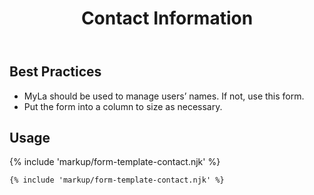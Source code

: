 ﻿---
title: Contact Information
summary: The Contact Information form allows the user to manage their bare minimum contact information.
tags: form-templates
layout: guide-page
eleventyNavigation:
  key: Contact Information
  parent: Form Templates
  order: 3
  excerpt: The Contact Information form allows the user to manage their bare minimum contact information.
  img: /img/illustrations/illus-contact-information.svg
---

## Best Practices

- MyLa should be used to manage users’ names. If not, use this form.
- Put the form into a column to size as necessary.

## Usage

{% include 'markup/form-template-contact.njk' %}

``` html
{% include 'markup/form-template-contact.njk' %}
```
